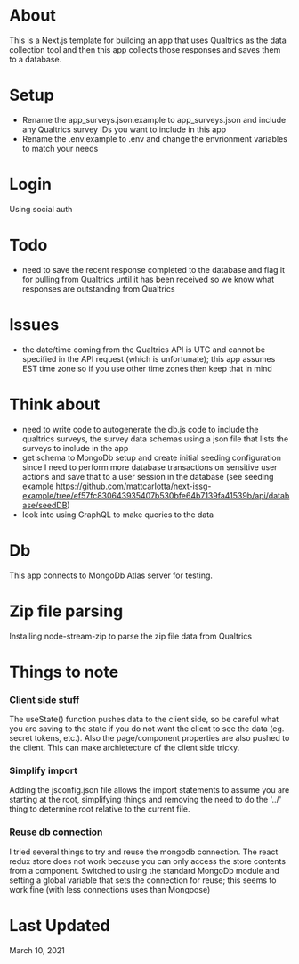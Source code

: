 # About
This is a Next.js template for building an app that uses Qualtrics as the data collection tool and then this app collects those
responses and saves them to a database.

# Setup
- Rename the app_surveys.json.example to app_surveys.json and include any Qualtrics survey IDs you want to include in this app
- Rename the .env.example to .env and change the envrionment variables to match your needs
# Login
Using social auth

# Todo
- need to save the recent response completed to the database and flag it for pulling from Qualtrics until it has been received so we know what responses are outstanding from Qualtrics

# Issues
- the date/time coming from the Qualtrics API is UTC and cannot be specified in the API request (which is unfortunate); this app assumes EST time zone so if you use other time zones then keep that in mind

# Think about
- need to write code to autogenerate the db.js code to include the qualtrics surveys, the survey data schemas using a json file that lists the surveys to include in the app
- get schema to MongoDb setup and create initial seeding configuration since I need to perform more database transactions on sensitive user actions and save that to a user session in the database (see seeding example https://github.com/mattcarlotta/next-issg-example/tree/ef57fc830643935407b530bfe64b7139fa41539b/api/database/seedDB)
- look into using GraphQL to make queries to the data

# Db
This app connects to MongoDb Atlas server for testing.

# Zip file parsing
Installing node-stream-zip to parse the zip file data from Qualtrics

# Things to note
### Client side stuff
The useState() function pushes data to the client side, so be careful what you are saving to the state if you do not want the client to see the data (eg. secret tokens, etc.). Also the page/component properties are also pushed to the client. This can make archietecture of the client side tricky.

### Simplify import
Adding the jsconfig.json file allows the import statements to assume you are starting at the root, simplifying things and removing the need to do the '../' thing to determine root relative to the current file.

### Reuse db connection
I tried several things to try and reuse the mongodb connection. The react redux store does not work because you can only access the store contents from a component. Switched to using the standard MongoDb module and setting a global variable that sets the connection for reuse; this seems to work fine (with less connections uses than Mongoose)

# Last Updated
March 10, 2021